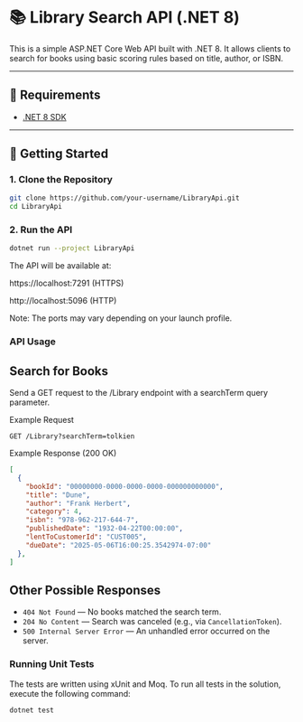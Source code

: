 # 📚 Library Search API (.NET 8)

This is a simple ASP.NET Core Web API built with .NET 8. It allows clients to search for books using basic scoring rules based on title, author, or ISBN.

---

## 🔧 Requirements

- [.NET 8 SDK](https://dotnet.microsoft.com/en-us/download/dotnet/8.0)

---

## 🚀 Getting Started

### 1. Clone the Repository

```bash
git clone https://github.com/your-username/LibraryApi.git
cd LibraryApi
```

### 2. Run the API
```bash
dotnet run --project LibraryApi
```

The API will be available at:

https://localhost:7291 (HTTPS)

http://localhost:5096 (HTTP)

Note: The ports may vary depending on your launch profile.

### API Usage
## Search for Books
Send a GET request to the /Library endpoint with a searchTerm query parameter.

Example Request
```http
GET /Library?searchTerm=tolkien
```

Example Response (200 OK)
```json
[
  {
    "bookId": "00000000-0000-0000-0000-000000000000",
    "title": "Dune",
    "author": "Frank Herbert",
    "category": 4,
    "isbn": "978-962-217-644-7",
    "publishedDate": "1932-04-22T00:00:00",
    "lentToCustomerId": "CUST005",
    "dueDate": "2025-05-06T16:00:25.3542974-07:00"
  },
]
```

## Other Possible Responses
- `404 Not Found` — No books matched the search term.
- `204 No Content` — Search was canceled (e.g., via `CancellationToken`).
- `500 Internal Server Error` — An unhandled error occurred on the server.

### Running Unit Tests
The tests are written using xUnit and Moq. To run all tests in the solution, execute the following command:
```bash
dotnet test
```